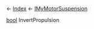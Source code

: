 ← [Index](Api-Index) ← [IMyMotorSuspension](Sandbox.ModAPI.Ingame.IMyMotorSuspension)

[bool](System.Boolean) InvertPropulsion

